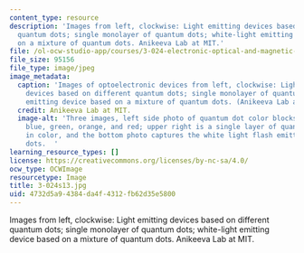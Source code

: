 ```yaml
---
content_type: resource
description: 'Images from left, clockwise: Light emitting devices based on different
  quantum dots; single monolayer of quantum dots; white-light emitting device based
  on a mixture of quantum dots. Anikeeva Lab at MIT.'
file: /ol-ocw-studio-app/courses/3-024-electronic-optical-and-magnetic-properties-of-materials-spring-2013/4732d5a94384da4f4312fb62d35e5800_3-024s13.jpg
file_size: 95156
file_type: image/jpeg
image_metadata:
  caption: 'Images of optoelectronic devices from left, clockwise: Light emitting
    devices based on different quantum dots; single monolayer of quantum dots; white-light
    emitting device based on a mixture of quantum dots. (Anikeeva Lab at MIT.)'
  credit: Anikeeva Lab at MIT.
  image-alt: 'Three images, left side photo of quantum dot color blocks of violet,
    blue, green, orange, and red; upper right is a single layer of quantum dots orange-yellow
    in color, and the bottom photo captures the white light flash emitted from quantum
    dots.  '
learning_resource_types: []
license: https://creativecommons.org/licenses/by-nc-sa/4.0/
ocw_type: OCWImage
resourcetype: Image
title: 3-024s13.jpg
uid: 4732d5a9-4384-da4f-4312-fb62d35e5800
---
```

Images from left, clockwise: Light emitting devices based on different quantum dots; single monolayer of quantum dots; white-light emitting device based on a mixture of quantum dots. Anikeeva Lab at MIT.